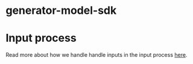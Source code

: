# generator-model-sdk


# Input process
Read more about how we handle handle inputs in the input process [here](./docs/The%20input%20process.md).